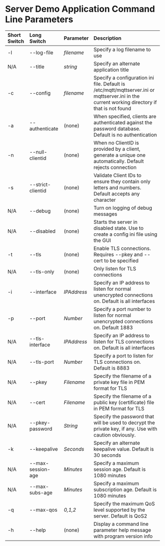 # Server Demo Application Command Line Parameters

Short Switch | Long Switch | Parameter | Description
:--- | :--- | :--- | :---
-l | --log-file | *filename* | Specify a log filename to use
N/A | --title | *string* | Specify an alternate application title
-c | --config | *filename* | Specify a configuration ini file. Default is /etc/mqtt/mqttserver.ini or mqttserver.ini in the current working directory if that is not found
-a | --authenticate | (none) | When specified, clients are authenticated against the password database.  Default is no authentication
-n | --null-clientid | (none) | When no ClientID is provided by a client, generate a unique one automatically.  Default rejects connection
-s | --strict-clientid | (none) | Validate Client IDs to ensure they contain only letters and numbers. Default accepts any character
N/A | --debug | (none) | Turn on logging of debug messages
N/A | --disabled | (none) | Starts the server in disabled state. Use to create a config ini file using the GUI
-t | --tls | (none) | Enable TLS connections. Requires --pkey and --cert to be specified
N/A | --tls-only | (none) | Only listen for TLS connections
-i | --interface | *IPAddress* | Specify an IP address to listen for normal unencrypted connections on. Default is all interfaces
-p | --port | *Number* | Specify a port number to listen for normal unencrypted connections on. Default 1883
N/A | --tls-interface | *IPAddress* | Specify an IP address to listen for TLS connections on. Default is all interfaces
N/A | --tls-port | *Number* | Specify a port to listen for TLS connections on. Default is 8883
N/A | --pkey | *Filename* | Specify the filename of a private key file in PEM format for TLS
N/A | --cert | *Filename* | Specify the filename of a public key (certificate) file in PEM format for TLS
N/A | --pkey-password | *String* | Specify the password that will be used to decrypt the private key, if any. Use with caution obviously.
-k | --keepalive | *Seconds* | Specify an alternate keepalive value. Default is 30 seconds
N/A | --max-session-age | *Minutes* | Specify a maximum session age. Default is 1080 minutes
N/A | --max-subs-age | *Minutes* | Specify a maximum subscription age. Default is 1080 minutes
-q | --max-qos | *0,1,2* | Specify the maximum QoS level supported by the server. Default is QoS2
-h | --help | (none) | Display a command line parameter help message with program version info
